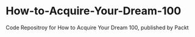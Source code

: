 # How-to-Acquire-Your-Dream-100
Code Repositroy for How to Acquire Your Dream 100, published by Packt
